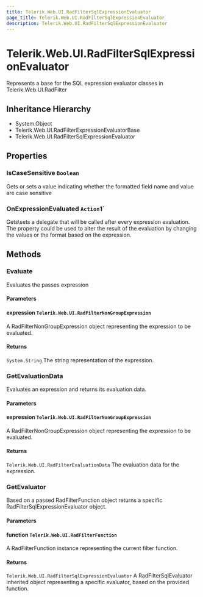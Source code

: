 ```yaml
---
title: Telerik.Web.UI.RadFilterSqlExpressionEvaluator
page_title: Telerik.Web.UI.RadFilterSqlExpressionEvaluator
description: Telerik.Web.UI.RadFilterSqlExpressionEvaluator
---
```


# Telerik.Web.UI.RadFilterSqlExpressionEvaluator

Represents a base for the SQL expression evaluator classes in Telerik.Web.UI.RadFilter

## Inheritance Hierarchy

* System.Object
* Telerik.Web.UI.RadFilterExpressionEvaluatorBase
* Telerik.Web.UI.RadFilterSqlExpressionEvaluator

## Properties

###  IsCaseSensitive `Boolean`

Gets or sets a value indicating whether the formatted field name and value are case sensitive

###  OnExpressionEvaluated `Action`1`

Gets\sets a delegate that will be called after every expression evaluation.
            The property could be used to alter the result of the evaluation by changing
            the values or the format based on the expression.

## Methods

###  Evaluate

Evaluates the passes expression

#### Parameters

#### expression `Telerik.Web.UI.RadFilterNonGroupExpression`

A RadFilterNonGroupExpression object representing the expression
            to be evaluated.

#### Returns

`System.String` The string representation of the expression.

###  GetEvaluationData

Evaluates an expression and returns its evaluation data.

#### Parameters

#### expression `Telerik.Web.UI.RadFilterNonGroupExpression`

A RadFilterNonGroupExpression object representing the expression
            to be evaluated.

#### Returns

`Telerik.Web.UI.RadFilterEvaluationData` The evaluation data for the expression.

###  GetEvaluator

Based on a passed RadFilterFunction object returns a specific RadFilterSqlExpressionEvaluator object.

#### Parameters

#### function `Telerik.Web.UI.RadFilterFunction`

A RadFilterFunction instance representing the current filter function.

#### Returns

`Telerik.Web.UI.RadFilterSqlExpressionEvaluator` A RadFilterSqlEvaluator inherited object representing a specific evaluator, based on the
            provided function.

